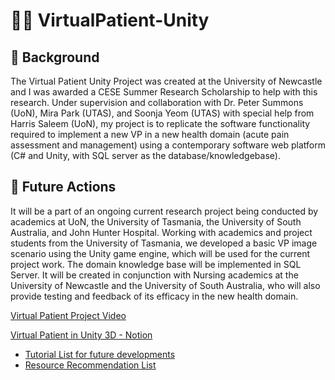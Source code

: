 # 👩‍⚕️ VirtualPatient-Unity
## 🔬 Background
The Virtual Patient Unity Project was created at the University of Newcastle and I was awarded a CESE Summer Research Scholarship to help with this research. Under supervision and collaboration with Dr. Peter Summons (UoN), Mira Park (UTAS), and Soonja Yeom (UTAS) with special help from Harris Saleem (UoN), my project is to replicate the software functionality required to implement a new VP in a new health domain (acute pain assessment and management) using a contemporary software web platform (C# and Unity, with SQL server as the database/knowledgebase). 

## 🧬 Future Actions
It will be a part of an ongoing current research project being conducted by academics at UoN, the University of Tasmania, the University of South Australia, and John Hunter Hospital. Working with academics and project students from the University of Tasmania, we developed a basic VP image scenario using the Unity game engine, which will be used for the current project work. The domain knowledge base will be implemented in SQL Server. It will be created in conjunction with Nursing academics at the University of Newcastle and the University of South Australia, who will also provide testing and feedback of its efficacy in the new health domain. 

[Virtual Patient Project Video](https://youtu.be/FBPQDLakYqA)

[Virtual Patient in Unity 3D - Notion](https://vp-cese.notion.site/Virtual-Patient-in-Unity-3D-20704018d43f45d49ef96c18d25fc4c2)
- [Tutorial List for future developments](https://vp-cese.notion.site/Tutorials-4bc2a1f4524541309d21485d41d8a8bb)
- [Resource Recommendation List](https://vp-cese.notion.site/58913183d95642a4a0bb0dc18dadb217?v=f002940e6ae541a8914a3fdef1037414)
